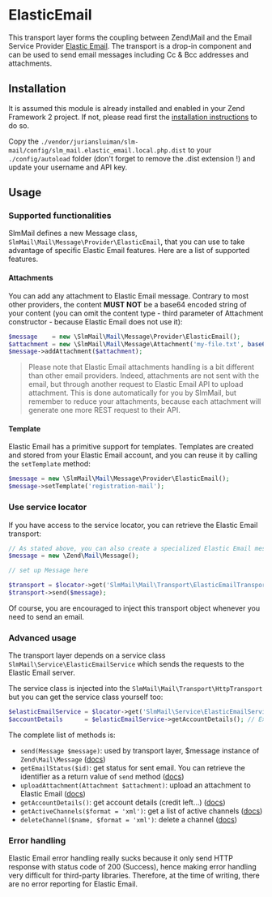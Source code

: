 ElasticEmail
============

This transport layer forms the coupling between Zend\Mail and the Email Service Provider [Elastic Email](http://elasticemail.com).
The transport is a drop-in component and can be used to send email messages including Cc & Bcc addresses and attachments.

Installation
------------

It is assumed this module is already installed and enabled in your Zend Framework 2 project. If not, please read first the [installation instructions](../README.md) to do so.

Copy the `./vendor/juriansluiman/slm-mail/config/slm_mail.elastic_email.local.php.dist` to your `./config/autoload` folder (don't
forget to remove the .dist extension !) and update your username and API key.

Usage
-----

### Supported functionalities

SlmMail defines a new Message class, `SlmMail\Mail\Message\Provider\ElasticEmail`, that you can use to take advantage of
specific Elastic Email features. Here are a list of supported features.

#### Attachments

You can add any attachment to Elastic Email message. Contrary to most other providers, the content **MUST NOT** be a base64
encoded string of your content (you can omit the content type - third parameter of Attachment constructor - because
Elastic Email does not use it):

```php
$message    = new \SlmMail\Mail\Message\Provider\ElasticEmail();
$attachment = new \SlmMail\Mail\Message\Attachment('my-file.txt', base64_encode($file));
$message->addAttachment($attachment);
```

> Please note that Elastic Email attachments handling is a bit different than other email providers. Indeed, attachments
are not sent with the email, but through another request to Elastic Email API to upload attachment. This is done
automatically for you by SlmMail, but remember to reduce your attachments, because each attachment will generate one
more REST request to their API.

#### Template

Elastic Email has a primitive support for templates. Templates are created and stored from your Elastic Email account,
and you can reuse it by calling the `setTemplate` method:

```php
$message = new \SlmMail\Mail\Message\Provider\ElasticEmail();
$message->setTemplate('registration-mail');
```

### Use service locator

If you have access to the service locator, you can retrieve the Elastic Email transport:

```php
// As stated above, you can also create a specialized Elastic Email message for more features
$message = new \Zend\Mail\Message();

// set up Message here

$transport = $locator->get('SlmMail\Mail\Transport\ElasticEmailTransport');
$transport->send($message);
```

Of course, you are encouraged to inject this transport object whenever you need to send an email.

### Advanced usage

The transport layer depends on a service class `SlmMail\Service\ElasticEmailService` which sends the requests to the Elastic Email
server.

The service class is injected into the `SlmMail\Mail\Transport\HttpTransport` but you can get the service class yourself too:

```php
$elasticEmailService = $locator->get('SlmMail\Service\ElasticEmailService');
$accountDetails      = $elasticEmailService->getAccountDetails(); // Example
```

The complete list of methods is:

* `send(Message $message)`: used by transport layer, $message instance of `Zend\Mail\Message` ([docs](http://elasticemail.com/api-documentation/send))
* `getEmailStatus($id)`: get status for sent email. You can retrieve the identifier as a return value of `send` method ([docs](http://elasticemail.com/api-documentation/status))
* `uploadAttachment(Attachment $attachment)`: upload an attachment to Elastic Email ([docs](http://elasticemail.com/api-documentation/attachments-upload))
* `getAccountDetails()`: get account details (credit left...) ([docs](http://elasticemail.com/api-documentation/account-details))
* `getActiveChannels($format = 'xml')`: get a list of active channels ([docs](http://elasticemail.com/api-documentation/channels))
* `deleteChannel($name, $format = 'xml')`: delete a channel ([docs](http://elasticemail.com/api-documentation/channels))

### Error handling

Elastic Email error handling really sucks because it only send HTTP response with status code of 200 (Success), hence
making error handling very difficult for third-party libraries. Therefore, at the time of writing, there are no error
reporting for Elastic Email.
